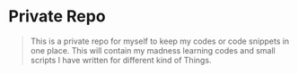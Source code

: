 # Private Repo

> This is a private repo for myself to keep my codes or code snippets in one place. This will contain my madness learning codes and small scripts I have  written for different kind of Things.
